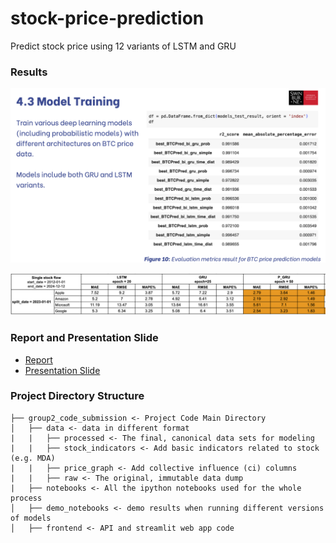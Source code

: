 # stock-price-prediction
Predict stock price using 12 variants of LSTM and GRU

### Results

![Results after training 12 variants](https://github.com/hannahbui/stock-price-prediction/blob/main/model_training_result.png)

![Result compared to traiditional methods using GRU or LSTM alone](https://github.com/hannahbui/stock-price-prediction/blob/main/result.png)

### Report and Presentation Slide
- [Report](https://github.com/hannahbui/stock-price-prediction/blob/main/COS30018_Group2_Report.pdf)
- [Presentation Slide](https://github.com/hannahbui/stock-price-prediction/blob/main/COS30018_Group2_PresentationSlide.pdf)

### Project Directory Structure
```
├── group2_code_submission <- Project Code Main Directory
│   ├── data <- data in different format
|   |   ├── processed <- The final, canonical data sets for modeling
|   |   ├── stock_indicators <- Add basic indicators related to stock (e.g. MDA)
|   |   ├── price_graph <- Add collective influence (ci) columns 
|   |   ├── raw <- The original, immutable data dump
|   ├── notebooks <- All the ipython notebooks used for the whole process
│   ├── demo_notebooks <- demo results when running different versions of models
│   ├── frontend <- API and streamlit web app code
```

